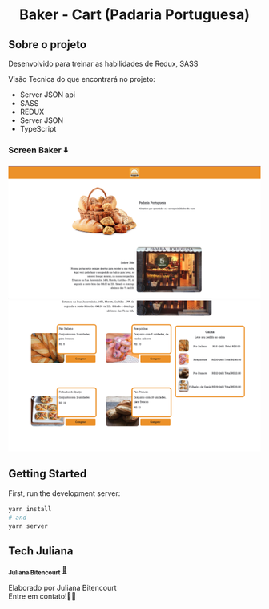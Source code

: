 <h1 align="center">
Baker - Cart (Padaria Portuguesa)

## Sobre o projeto
Desenvolvido para treinar as habilidades de Redux, SASS

Visão Tecnica do que encontrará no projeto:
- Server JSON api
- SASS
- REDUX
- Server JSON
- TypeScript

### Screen Baker ⬇️
<img src="https://github.com/techjuliana/store-redux/blob/main/design/1.png" >
<img src="https://github.com/techjuliana/store-redux/blob/main/design/2.png" >


## Getting Started
First, run the development server:

```bash
yarn install
# and
yarn server
```

## Tech Juliana

<a href="https://www.linkedin.com/in/techjuliana">
 <sub><b>Juliana Bitencourt</b></sub></a>  <a href="https://www.linkedin.com/in/techjuliana" title="LinkedIn">🚀</a>

Elaborado por Juliana Bitencourt
<br> Entre em contato!👋🏽 </br>
